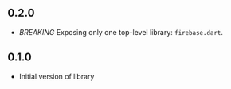 ## 0.2.0

- *BREAKING* Exposing only one top-level library: `firebase.dart`.

## 0.1.0

- Initial version of library

